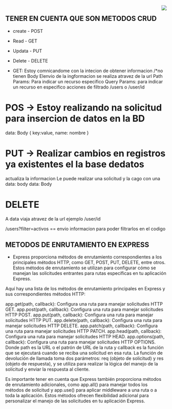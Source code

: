 <img align="right" src="https://github.com/ada-school/module-template/blob/main/ada.png">

## TENER EN CUENTA QUE SON METODOS CRUD

* create - POST
* Read -   GET
* Updata - PUT
* Delete - DELETE

* GET: Estoy comnicandome con la intecion de obtener informacion
/*no tienen Body
 Elenvio de la ingformacion se realiza atravez de la url
 Path Params: Para indicar un recurso especifico
 Query Params: para indicar un recurso en especifico 
 acciones de filtrado
/users                 o           /user/id

# POS -> Estoy realizando na solicitud para insercion de datos en la BD
data: Body
{
    key:value,
    name: nombre
}

# PUT -> Realizar cambios en registros ya existentes el la base dedatos
actualiza la informacion 
Le puede realizar una solicitud y la cago con una data: body
 data: Body

 # DELETE
 A data viaja atravez de la url
 ejemplo
 /user/id

/users?filter=activos == envio informacion para poder filtrarlos en el codigo
## METODOS DE ENRUTAMIENTO EN EXPRESS

* Express proporciona métodos de enrutamiento correspondientes a los principales métodos
 HTTP, como GET, POST, PUT, DELETE, entre otros. Estos métodos de enrutamiento se utilizan para configurar cómo se manejan las solicitudes entrantes para rutas específicas en tu aplicación Express.

Aquí hay una lista de los métodos de enrutamiento principales en Express y sus correspondientes
 métodos HTTP:

app.get(path, callback): Configura una ruta para manejar solicitudes HTTP GET.
app.post(path, callback): Configura una ruta para manejar solicitudes HTTP POST.
app.put(path, callback): Configura una ruta para manejar solicitudes HTTP PUT.
app.delete(path, callback): Configura una ruta para manejar solicitudes HTTP DELETE.
app.patch(path, callback): Configura una ruta para manejar solicitudes HTTP PATCH.
app.head(path, callback): Configura una ruta para manejar solicitudes HTTP HEAD.
app.options(path, callback): Configura una ruta para manejar solicitudes HTTP OPTIONS.
Donde path es la URL o el patrón de URL de la ruta y callback es la función que se ejecutará 
cuando se reciba una solicitud en esa ruta. La función de devolución de llamada toma 
dos parámetros: req (objeto de solicitud) y res (objeto de respuesta), y se utiliza para realizar
 la lógica del manejo de la solicitud y enviar la respuesta al cliente.

Es importante tener en cuenta que Express también proporciona métodos de enrutamiento adicionales,
como app.all() para manejar todos los métodos de solicitud y app.use() para aplicar middleware a 
una ruta o a toda la aplicación. Estos métodos ofrecen flexibilidad adicional para personalizar el
manejo de las solicitudes en tu aplicación Express.